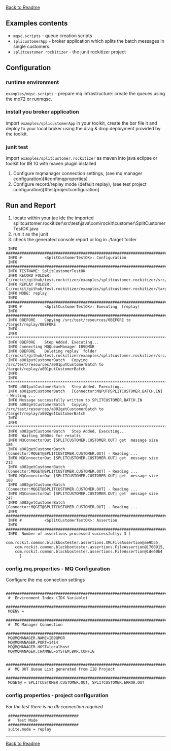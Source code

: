 [Back to Readme](../README.md)

## Examples contents
-  `mqsc.scripts` - queue creation scripts
-  `splicustomerApp` - broker application which splits the batch messages in single customers.
-  `splitcustomer.rockitizer` - the junit rockitizer project 

## Configuration
### runtime environment
`examples/mqsc.scripts` - prepare mq infrastructure: create the queues using the mo72 or runmqsc.
### install you broker application 
import `examples/splicustomerApp` in your toolkit, create the bar file it and deploy to your local broker using the drag & drop deployment provided by the toolkit.
### junit test
import `examples/splitcustomer.rockitizer` as maven into java eclipse or toolkit for IIB 10 with maven plugin installed
   1. Configure mqmanager connection settings, (see mq manager configuration)[#confimqproperties] 
   2. Configure record/replay mode (default replay), (see test project configuration)[#testprojectconfiguration]    

## Run and Report
1. locate within your jee ide the imported splitcustomer.rockitizer\src\test\java\com\rockit\customer\SplitCustomerTestOK.java
2. run it as the junit
3. check the generated console report or log in ./target folder

```
 INFO #############################################################################
 INFO # 		 <SplitCustomerTestOK>: Configuration
 INFO #############################################################################
 INFO TESTNAME: SplitCustomerTestOK
 INFO RECORD FOLDER: C:/rockit/github/test.rockitizer/examples/splitcustomer.rockitizer/src/test/resources/SplitCustomerTestOK/
 INFO REPLAY FOLDER: C:/rockit/github/test.rockitizer/examples/splitcustomer.rockitizer/target/replay/SplitCustomerTestOK/
 INFO MODE: replay
 INFO #############################################################################
 INFO # 		 <SplitCustomerTestOK>: Executing  [replay]
 INFO #############################################################################
 INFO 0BEFORE	 Copying /src/test/resources/0BEFORE to /target/replay/0BEFORE
 INFO 
 INFO *****************************************************************************
 INFO 0BEFORE	 Step Added. Executing... 
 INFO Connecting MQQueueManager IB9QMGR
 INFO 0BEFORE	 Deleting replay  folder C:/rockit/github/test.rockitizer/examples/splitcustomer.rockitizer/src/test/resources/SplitCustomerTestOK/output
 INFO a001putCustomerBatch	 Copying /src/test/resources/a001putCustomerBatch to /target/replay/a001putCustomerBatch
 INFO 
 INFO *****************************************************************************
 INFO a001putCustomerBatch	 Step Added. Executing... 
 INFO a001putCustomerBatch	 [Connector:MQPUT@SPLITCUSTOMER.BATCH.IN] - Writing ...
 INFO Message successfully written to SPLITCUSTOMER.BATCH.IN                          
 INFO a002getCustomerBatch	 Copying /src/test/resources/a002getCustomerBatch to /target/replay/a002getCustomerBatch
 INFO 
 INFO *****************************************************************************
 INFO a002getCustomerBatch	 Step Added. Executing... 
 INFO  Waiting 1000ms for results
 INFO MQConnectorOut [SPLITCUSTOMER.CUSTOMER.OUT] get  message size 186
 INFO a002getCustomerBatch	 [Connector:MQGET@SPLITCUSTOMER.CUSTOMER.OUT] - Reading ...
 INFO MQConnectorOut [SPLITCUSTOMER.CUSTOMER.OUT] get  message size 213
 INFO a002getCustomerBatch	 [Connector:MQGET@SPLITCUSTOMER.CUSTOMER.OUT] - Reading ...
 INFO MQConnectorOut [SPLITCUSTOMER.CUSTOMER.OUT] get  message size 188
 INFO a002getCustomerBatch	 [Connector:MQGET@SPLITCUSTOMER.CUSTOMER.OUT] - Reading ...
 INFO MQConnectorOut [SPLITCUSTOMER.CUSTOMER.OUT] get  message size 247
 INFO a002getCustomerBatch	 [Connector:MQGET@SPLITCUSTOMER.CUSTOMER.OUT] - Reading ...
 INFO #############################################################################
 INFO # 		 <SplitCustomerTestOK>: Assertion
 INFO #############################################################################
 INFO  Number of assertions processed successfully: 3 [
	com.rockit.common.blackboxtester.assertions.XMLFileAssertion@ae9b55,
	com.rockit.common.blackboxtester.assertions.FileAssertion@1700915,
	com.rockit.common.blackboxtester.assertions.FileAssertion@1de60b4
      ]
```
 


### <a name="confimqproperties"></a> config.mq.properties - MQ Configuration
Configure the mq connection settings

   ```
	########################################################################
	#  Environment Index (IDX Variable) 
	########################################################################
	MQENV = 
	########################################################################
	#  MQ Manager Connection  
	########################################################################
	MQ@MQMANAGER.NAME=IB9QMGR
	MQ@MQMANAGER.PORT=1414
	MQ@MQMANAGER.HOST=localhost
	MQ@MQMANAGER.CHANNEL=SYSTEM.BKR.CONFIG
	
	########################################################################
	#  MQ OUT Queue List generated from IIB Project  
	########################################################################
	MQGET@ = SPLITCUSTOMER.CUSTOMER.OUT, SPLITCUSTOMER.ERROR.OUT
   ```


### <a name="testprojectconfiguration"></a> config.properties - project configuration
*For the test there is no db connection required*
   ```
    ###############################
    #   Test Mode
    ###############################
    suite.mode = replay
   ```
   
   
---
[Back to Readme](../README.md)
